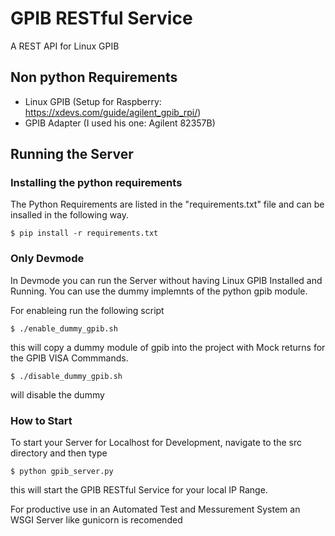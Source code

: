 # GPIB RESTful Service

A REST API for Linux GPIB

## Non python Requirements

- Linux GPIB (Setup for Raspberry: https://xdevs.com/guide/agilent_gpib_rpi/)
- GPIB Adapter (I used his one: Agilent 82357B)

## Running the Server

### Installing the python requirements

The Python Requirements are listed in the "requirements.txt" file and can be insalled in the following way.

```console
$ pip install -r requirements.txt
```
### Only Devmode

In Devmode you can run the Server without having Linux GPIB Installed and Running. 
You can use the dummy implemnts of the python gpib module.

For enableing run the following script 

```console
$ ./enable_dummy_gpib.sh
```
this will copy a dummy module of gpib into the project with Mock returns for the GPIB VISA Commmands.

```console
$ ./disable_dummy_gpib.sh
```
will disable the dummy

### How to Start

To start your Server for Localhost for Development, navigate to the src directory and then type

```console
$ python gpib_server.py
```
this will start the GPIB RESTful Service for your local IP Range.

For productive use in an Automated Test and Messurement System an WSGI Server like gunicorn is recomended
